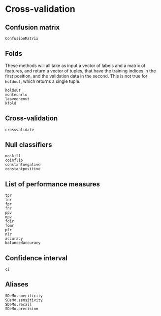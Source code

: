 # Cross-validation

## Confusion matrix

```@docs
ConfusionMatrix
```

## Folds

These methods will all take as input a vector of labels and a matrix of features,
and return a vector of tuples, that have the training indices in the first
position, and the validation data in the second. This is not true for `holdout`,
which returns a single tuple.

```@docs
holdout
montecarlo
leaveoneout
kfold
```

## Cross-validation

```@docs
crossvalidate
```

## Null classifiers

```@docs
noskill
coinflip
constantnegative
constantpositive
```

## List of performance measures

```@docs
tpr
tnr
fpr
fnr
ppv
npv
fdir
fomr
plr
nlr
accuracy
balancedaccuracy
```

## Confidence interval

```@docs
ci
```

## Aliases

```@docs
SDeMo.specificity
SDeMo.sensitivity
SDeMo.recall
SDeMo.precision
```